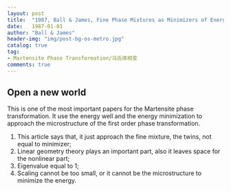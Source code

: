 ```yaml
---
layout: post
title:  "1987, Ball & James, Fine Phase Mixtures as Minimizers of Energy"
date:   1987-01-01
author: "Ball & James"
header-img: "img/post-bg-os-metro.jpg"
catalog: true
tag:
- Martensite Phase Transformation/马氏体相变
comments: true
---
```

Open a new world
-----------
This is one of the most important papers for the Martensite phase transformation. It use the energy well and the energy minimization to approach the microstructure of the first order phase transformation.

1. This article says that, it just approach the fine mixture, the twins, not equal to minimizer;
2. Linear geometry theory plays an important part, also it leaves space for the nonlinear part;
3. Eigenvalue equal to 1;
4. Scaling cannot be too small, or it cannot be the microstructure to minimize the energy.


